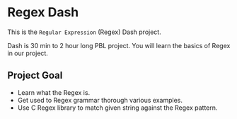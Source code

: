 # Regex Dash

This is the `Regular Expression` (Regex) Dash project. 

Dash is 30 min to 2 hour long PBL project.
You will learn the basics of Regex in our project.

## Project Goal

- Learn what the Regex is.
- Get used to Regex grammar thorough various examples.
- Use C Regex library to match given string against the Regex pattern.
